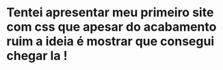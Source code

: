 # Tentei apresentar meu primeiro site com css que apesar do acabamento ruim a ideia é mostrar que consegui chegar la !
